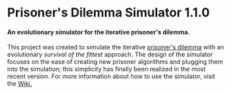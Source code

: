 <h1>Prisoner's Dilemma Simulator 1.1.0</h1>
<h4>An evolutionary simulator for the iterative prisoner's dilemma.</h4>

<p>
  This project was created to simulate the iterative <a href="https://en.wikipedia.org/wiki/Prisoner%27s_dilemma">prisoner's dilemma</a>
  with an evolutionary <em>survival of the fittest</em> approach. The design of the simulator focuses on the ease of creating new prisoner
  algorithms and plugging them into the simulation; this simplicity has finally been realized in the most recent version.
   For more information about how to use the simulator, visit the <a href="https://github.com/AdamVD/Prisoners_Dilemma_Simulator/wiki">Wiki.</a>
</p>
